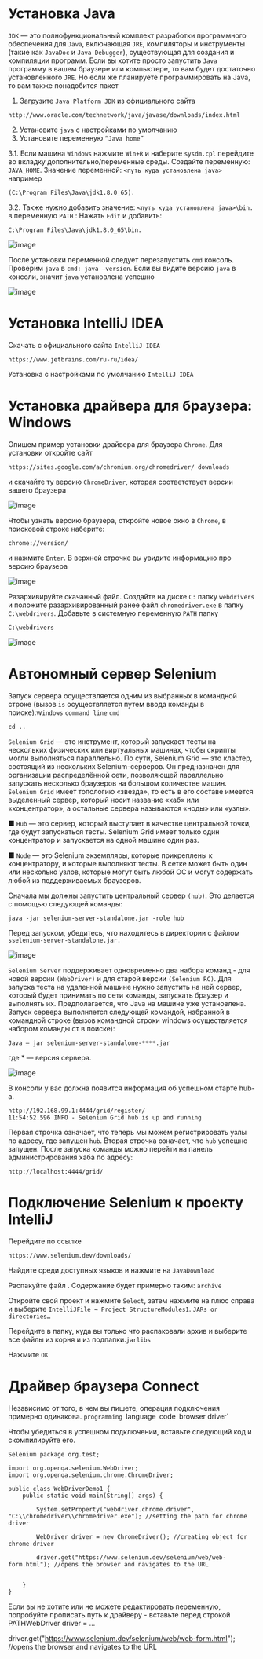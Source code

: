 # Установка Java

`JDK` — это полнофункциональный комплект разработки программного обеспечения для `Java`, включающая `JRE`, компиляторы и инструменты
(такие как `JavaDoc` и `Java Debugger`), существующая для создания и компиляции программ. Если вы хотите просто запустить `Java` программу в 
вашем браузере или компьютере, то вам будет достаточно установленного `JRE`. 
Но если же планируете программировать на Java, то вам также понадобится пакет

 1. Загрузите `Java Platform JDK` из официального сайта
```
http://www.oracle.com/technetwork/java/javase/downloads/index.html
```
2. Установите `java` с настройками по умолчанию
3. Установите переменную `“Java home”`

3.1. Если машина `Windows` нажмите `Win+R` и наберите `sysdm.cpl` перейдите во вкладку дополнительно/переменные среды.
Создайте переменную: `JAVA_HOME`.
Значение переменной: `<путь куда установлена java>` например 
```
(C:\Program Files\Java\jdk1.8.0_65).
```

3.2. Также нужно добавить значение: `<путь куда установлена java>\bin.` в переменную `PATH` : Нажать `Edit` и добавить: 
```
C:\Program Files\Java\jdk1.8.0_65\bin.
```

![image](https://github.com/albnsp/selenium-java-test/assets/144931244/2988d7c2-a673-4b5f-8165-b4d01acb659c)


После установки переменной следует перезапустить `cmd` консоль. Проверим `java` в `cmd: java –version`.
Если вы видите версию `java` в консоли, значит `java` установлена успешно

![image](https://github.com/albnsp/selenium-java-test/assets/144931244/c57cfaab-4c44-4dd9-8b34-5e2ada4717bf)


# Установка IntelliJ IDEA
Скачать с официального сайта `IntelliJ IDEA`
```
https://www.jetbrains.com/ru-ru/idea/
```
Установка с настройками по умолчанию `IntelliJ IDEA`


# Установка драйвера для браузера: Windows
Опишем пример установки драйвера для браузера 
`Chrome`. Для установки откройте сайт
```
https://sites.google.com/a/chromium.org/chromedriver/ downloads
```
и скачайте ту версию `ChromeDriver`, которая соответствует версии вашего браузера  

![image](https://github.com/albnsp/selenium-java-test/assets/144931244/eda64bb4-60f8-4712-9a65-cb85f6de666d)

Чтобы узнать версию браузера, откройте новое окно 
в `Chrome`, в поисковой строке наберите: 
```
chrome://version/
```
и нажмите `Enter`. В верхней строчке вы увидите информацию про версию браузера 

![image](https://github.com/albnsp/selenium-java-test/assets/144931244/54ef8ec0-9e33-4c8f-a3d5-46c33b1a489d)

Разархивируйте скачанный файл. Создайте на диске 
`C:` папку `webdrivers` и положите разархивированный ранее файл `chromedriver.exe` в папку `C:\webdrivers`.
Добавьте в системную переменную `PATH` папку 
```
C:\webdrivers
```
![image](https://github.com/albnsp/selenium-java-test/assets/144931244/8a79ce44-08d0-462c-8e8e-fe6c1eb73a25)


# Автономный сервер Selenium
Запуск сервера осуществляется одним из выбранных в командной строке (вызов `is` осуществляется путем ввода команды в поиске):w`indows` `command line` `cmd`
```
cd ..
```
`Selenium Grid` — это инструмент, который запускает 
тесты на нескольких физических или виртуальных машинах, чтобы скрипты могли выполняться параллельно. По сути, Selenium Grid — это кластер, состоящий из 
нескольких Selenium-серверов. Он предназначен для организации распределённой сети, позволяющей параллельно запускать несколько браузеров на большом количестве машин. 
`Selenium Grid` имеет топологию «звезда», то есть в его 
составе имеется выделенный сервер, который носит название «хаб» или «концентратор», а остальные сервера 
называются «ноды» или «узлы».

■ `Hub` — это сервер, который выступает в качестве центральной точки, где будут запускаться тесты. Selenium Grid имеет только один концентратор и запускается на одной машине один раз.

■ `Node` — это Selenium экземпляры, которые прикреплены к концентратору, и которые выполняют тесты. 
В сетке может быть один или несколько узлов, которые могут быть любой ОС и могут содержать любой 
из поддерживаемых браузеров.

Сначала мы должны запустить центральный сервер `(hub)`. Это делается с помощью следующей команды: 
```
java -jar selenium-server-standalone.jar -role hub
```
Перед запуском, убедитесь, что находитесь в директории с файлом 
`sselenium-server-standalone.jar.`

![image](https://github.com/albnsp/selenium-java-test/assets/144931244/9539ea82-883e-41e5-af99-2fce44c9e7a3)

`Selenium Server` поддерживает одновременно два набора команд - для новой версии `(WebDriver)` и для старой версии `(Selenium RC)`.
Для запуска теста на удаленной машине нужно запустить на ней сервер, который будет принимать по сети команды, запускать браузер и выполнять их. Предполагается, что Java на машине уже установлена. Запуск сервера выполняется следующей командой, набранной в командной строке (вызов командной строки windows ocyществляется набором команды ст в поиске): 
```
Java — jar selenium-server-standalone-****.jar
```
 где * — версия сервера.

![image](https://github.com/albnsp/selenium-java-test/assets/144931244/2a6c3f80-b4b5-46f1-b8cf-7db54a8d22fe)

В консоли у вас должна появится информация об 
успешном старте hub-a. 
```11:54:52.596 INFO - Nodes should register to
http://192.168.99.1:4444/grid/register/
11:54:52.596 INFO - Selenium Grid hub is up and running
```

Первая строчка означает, что теперь мы можем регистрировать узлы по адресу, где запущен `hub`. Вторая 
строчка означает, что `hub` успешно запущен.
После запуска команды можно перейти на панель администрирования хаба по адресу: 

```
http://localhost:4444/grid/
```

# Подключение Selenium к проекту IntelliJ
Перейдите по ссылке
```
https://www.selenium.dev/downloads/
```
Найдите среди доступных языков и нажмите на `JavaDownload`

Распакуйте файл . Содержание будет примерно таким: `archive`

Откройте свой проект и нажмите `Select`, затем нажмите на плюс справа и выберите `IntelliJFile → Project StructureModules1`. `JARs or directories…`

Перейдите в папку, куда вы только что распаковали архив и выберите все файлы из корня и из подпапки.`jarlibs`

 Нажмите `OK`



# Драйвер браузера Connect
Независимо от того, в чем вы пишете, операция подключения примерно одинакова. `programming `language` `code` `browser driver`

Чтобы убедиться в успешном подключении, вставьте следующий код и скомпилируйте его.
```
Selenium package org.test;

import org.openqa.selenium.WebDriver;
import org.openqa.selenium.chrome.ChromeDriver;

public class WebDriverDemo1 {
    public static void main(String[] args) {

        System.setProperty("webdriver.chrome.driver", "C:\\chromedriver\\chromedriver.exe"); //setting the path for chrome driver

        WebDriver driver = new ChromeDriver(); //creating object for chrome driver

        driver.get("https://www.selenium.dev/selenium/web/web-form.html"); //opens the browser and navigates to the URL
        

    }
}

```
Если вы не хотите или не можете редактировать переменную, попробуйте прописать путь к драйверу - вставьте перед строкой PATHWebDriver driver = ...

driver.get("https://www.selenium.dev/selenium/web/web-form.html"); //opens the browser and navigates to the URL


